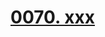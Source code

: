 # [0070. xxx](https://github.com/Tdahuyou/react/tree/main/0070.%20xxx)

<!-- region:toc -->

<!-- endregion:toc -->





